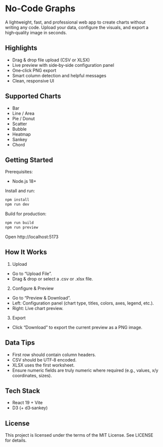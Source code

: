 # No-Code Graphs

A lightweight, fast, and professional web app to create charts without writing any code. Upload your data, configure the visuals, and export a high‑quality image in seconds.

## Highlights

- Drag & drop file upload (CSV or XLSX)
- Live preview with side‑by‑side configuration panel
- One‑click PNG export
- Smart column detection and helpful messages
- Clean, responsive UI

## Supported Charts

- Bar
- Line / Area
- Pie / Donut
- Scatter
- Bubble
- Heatmap
- Sankey
- Chord

## Getting Started

Prerequisites:
- Node.js 18+

Install and run:

```bash
npm install
npm run dev
```

Build for production:

```bash
npm run build
npm run preview
```

Open http://localhost:5173

## How It Works

1) Upload
- Go to “Upload File”.
- Drag & drop or select a .csv or .xlsx file.

2) Configure & Preview
- Go to “Preview & Download”.
- Left: Configuration panel (chart type, titles, colors, axes, legend, etc.).
- Right: Live chart preview.

3) Export
- Click “Download” to export the current preview as a PNG image.

## Data Tips

- First row should contain column headers.
- CSV should be UTF‑8 encoded.
- XLSX uses the first worksheet.
- Ensure numeric fields are truly numeric where required (e.g., values, x/y coordinates, sizes).

## Tech Stack

- React 19 + Vite
- D3 (+ d3‑sankey)

## License

This project is licensed under the terms of the MIT License. See LICENSE for details.

